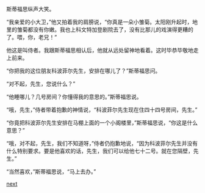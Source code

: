 
斯蒂福思纵声大笑。

“我亲爱的小大卫，”他又拍着我的肩膀说，“你真是一朵小雏菊。太阳刚升起时，地里的雏菊都没有你嫩。我也上科文特加登剧院去了，没有比那儿的戏演得更糟的了。喂，你，老兄！”

他这是叫侍者。我跟斯蒂福思相认后，他就从远处留神地看着。这时毕恭毕敬地走上前来。

“你把我的这位朋友科波菲尔先生，安排在哪儿了？”斯蒂福思问。

“对不起，先生，您说什么？”

“他睡哪儿？几号房间？你懂得我的意思的。”斯蒂福思说。

“哦，先生，”侍者带着抱歉的神情说，“科波菲尔先生现在住四十四号房间，先生。”

“你竟把科波菲尔先生安排在马棚上面的一个小阁楼里，”斯蒂福思说，“你这是什么意思？”

“哦，对不起，先生，我们不知道呀，”侍者仍抱歉地说，“因为科波菲尔先生并没有什么特别要求。要是他喜欢的话，先生，我们可以给他七十二号。就在您隔壁，先生。”

“当然喜欢，”斯蒂福思说，“马上去办。”

[next](page260.md)